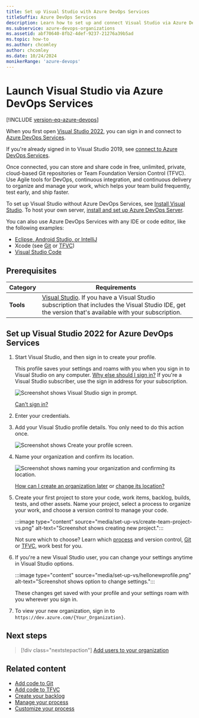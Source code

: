 ```yaml
---
title: Set up Visual Studio with Azure DevOps Services
titleSuffix: Azure DevOps Services
description: Learn how to set up and connect Visual Studio via Azure DevOps Services.
ms.subservice: azure-devops-organizations
ms.assetid: abf70640-8fb2-4def-9237-21276a39b5ad
ms.topic: how-to
ms.author: chcomley
author: chcomley
ms.date: 10/24/2024
monikerRange: 'azure-devops'
---
```


# Launch Visual Studio via Azure DevOps Services

[!INCLUDE [version-eq-azure-devops](../../includes/version-eq-azure-devops.md)]

When you first open [Visual Studio 2022](https://visualstudio.microsoft.com/vs/), you can sign in and connect to [Azure DevOps Services](https://azure.microsoft.com/services/devops/).

If you're already signed in to Visual Studio 2019, see [connect to Azure DevOps Services](../../repos/git/gitquickstart.md).

Once connected, you can store and share code in free, unlimited, private, cloud-based Git repositories or Team Foundation Version Control (TFVC). Use Agile tools for DevOps, continuous integration, and continuous delivery to organize and manage your work, which helps your team build frequently, test early, and ship faster.

To set up Visual Studio without Azure DevOps Services, see [Install Visual Studio](/visualstudio/install/install-visual-studio?view=vs-2022&preserve-view=true). To host your own server, [install and set up Azure DevOps Server](/azure/devops/server/install/get-started).

You can also use Azure DevOps Services with any IDE or code editor, like the following examples:

* [Eclipse, Android Studio, or IntelliJ](/azure/devops/pipelines/ecosystems/java)
* Xcode (see [Git](../../repos/git/share-your-code-in-git-xcode.md) or [TFVC](../../repos/tfvc/share-your-code-in-tfvc-xcode.md))
* [Visual Studio Code](https://code.visualstudio.com/docs/editor/versioncontrol)

## Prerequisites

| Category | Requirements |
|--------------|-------------|
|**Tools**| [Visual Studio](https://go.microsoft.com/fwlink/?LinkId=309297&clcid=0x409&slcid=0x409). If you have a Visual Studio subscription that includes the Visual Studio IDE, get the version that's available with your subscription.|

## Set up Visual Studio 2022 for Azure DevOps Services

1. Start Visual Studio, and then sign in to create your profile. 

    This profile saves your settings and roams with you when you sign in to Visual Studio on any computer. [Why else should I sign in?](./faq-set-up-vs.yml) If you're a Visual Studio subscriber, use the sign in address for your subscription. 

    ![Screenshot shows Visual Studio sign in prompt.](media/set-up-vs/sign-in-visual-studio.png)

    [Can't sign in?](/azure/devops/organizations/accounts/faq-set-up-vs#t-i-assign-azure-devops-permissions-directly-to-an-azure-ad-group-)

2. Enter your credentials.

3. Add your Visual Studio profile details. You only need to do this action once. 

    ![Screenshot shows Create your profile screen.](media/set-up-vs/profile-organization-details.png)

4. Name your organization and confirm its location. 

    ![Screenshot shows naming your organization and confirming its location.](media/set-up-vs/profile-organization-details2.png)

    [How can I create an organization later](faq-configure-customize-organization.yml#create-organization-faqs) or [change its location?](change-organization-location.md)

5. Create your first project to store your code, work items, backlog, builds, tests, and other assets. Name your project, select a process to organize your work, and choose a version control to manage your code.

    :::image type="content" source="media/set-up-vs/create-team-project-vs.png" alt-text="Screenshot shows creating new project.":::

    Not sure which to choose? Learn which [process](../../boards/work-items/guidance/choose-process.md) and version control, [Git](../../repos/git/index.yml) or [TFVC](../../repos/tfvc/index.yml), work best for you.

6. If you're a new Visual Studio user, you can change your settings anytime in Visual Studio options.

    :::image type="content" source="media/set-up-vs/hellonewprofile.png" alt-text="Screenshot shows option to change settings.":::

    These changes get saved with your profile and your settings roam with you wherever you sign in. 

7. To view your new organization, sign in to ```https://dev.azure.com/{Your_Organization}```.

## Next steps

> [!div class="nextstepaction"]
> [Add users to your organization](add-organization-users.md)

## Related content

* [Add code to Git](../../repos/git/share-your-code-in-git-vs.md)
* [Add code to TFVC](../../repos/tfvc/share-your-code-in-tfvc-vs.md)
* [Create your backlog](../../boards/backlogs/create-your-backlog.md)
* [Manage your process](../../organizations/settings/work/manage-process.md)
* [Customize your process](../../organizations/settings/work/customize-process.md)
